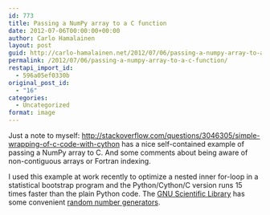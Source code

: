 ```yaml
---
id: 773
title: Passing a NumPy array to a C function
date: 2012-07-06T00:00:00+00:00
author: Carlo Hamalainen
layout: post
guid: http://carlo-hamalainen.net/2012/07/06/passing-a-numpy-array-to-a-c-function/
permalink: /2012/07/06/passing-a-numpy-array-to-a-c-function/
restapi_import_id:
  - 596a05ef0330b
original_post_id:
  - "16"
categories:
  - Uncategorized
format: image
---
```

Just a note to myself: <http://stackoverflow.com/questions/3046305/simple-wrapping-of-c-code-with-cython> has a nice self-contained example of passing a NumPy array to C. And some comments about being aware of non-contiguous arrays or Fortran indexing. 

I used this example at work recently to optimize a nested inner for-loop in a statistical bootstrap program and the Python/Cython/C version runs 15 times faster than the plain Python code. The [GNU Scientific Library](http://www.gnu.org/software/gsl/) has some convenient [random number generators](http://www.gnu.org/software/gsl/manual/html_node/Random-Number-Generation.html).